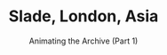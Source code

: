 ---
title: "Slade, London, Asia"
subtitle: "Animating the Archive (Part 1)"
contributor:
    - id: mtiampo
    - id: lbruchet
layout: table-of-contents
identifier:
  doi: "https://doi.org/10.17658/issn.2058-5462/issue-20/animatingsladearchive"
  issn: 2058-5462
presentation: grid
order: 203
outputs:
  - pdf
  - html
---